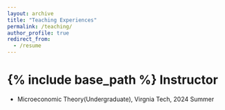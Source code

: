 ```yaml
---
layout: archive
title: "Teaching Experiences"
permalink: /teaching/
author_profile: true
redirect_from:
  - /resume
---
```


{% include base_path %}
Instructor
======
* Microeconomic Theory(Undergraduate), Virgnia Tech, 2024 Summer

